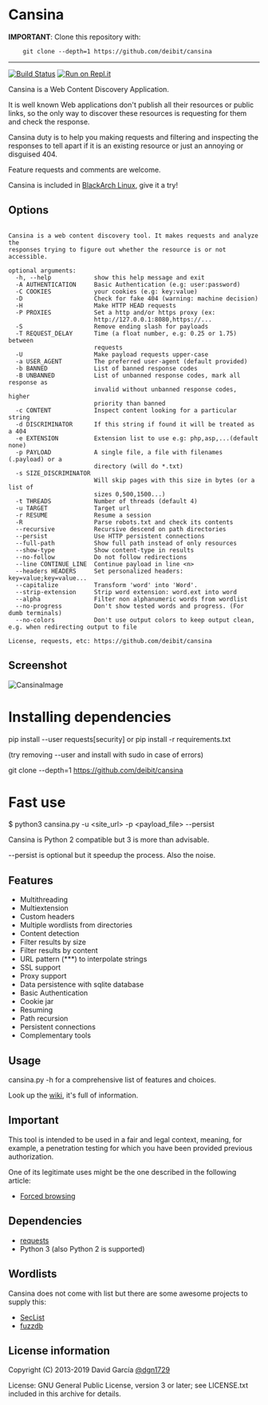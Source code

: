Cansina
=======

**IMPORTANT**: Clone this repository with:

```
    git clone --depth=1 https://github.com/deibit/cansina
```

---

[![Build Status](https://travis-ci.org/deibit/cansina.svg?branch=master)](https://travis-ci.org/deibit/cansina)
[![Run on Repl.it](https://repl.it/badge/github/deibit/cansina)](https://repl.it/github/deibit/cansina)

Cansina is a Web Content Discovery Application.

It is well known Web applications don't publish all their resources or public links,
so the only way to discover these resources is requesting for them and check the response.

Cansina duty is to help you making requests and filtering and inspecting the responses to tell
apart if it is an existing resource or just an annoying or disguised 404.

Feature requests and comments are welcome.

Cansina is included in [BlackArch Linux](https://www.blackarch.org/), give it a try!

Options
-------

```usage: cansina.py -u url -p payload [options]

Cansina is a web content discovery tool. It makes requests and analyze the
responses trying to figure out whether the resource is or not accessible.

optional arguments:
  -h, --help            show this help message and exit
  -A AUTHENTICATION     Basic Authentication (e.g: user:password)
  -C COOKIES            your cookies (e.g: key:value)
  -D                    Check for fake 404 (warning: machine decision)
  -H                    Make HTTP HEAD requests
  -P PROXIES            Set a http and/or https proxy (ex:
                        http://127.0.0.1:8080,https://...
  -S                    Remove ending slash for payloads
  -T REQUEST_DELAY      Time (a float number, e.g: 0.25 or 1.75) between
                        requests
  -U                    Make payload requests upper-case
  -a USER_AGENT         The preferred user-agent (default provided)
  -b BANNED             List of banned response codes
  -B UNBANNED           List of unbanned response codes, mark all response as
                        invalid without unbanned response codes, higher
                        priority than banned
  -c CONTENT            Inspect content looking for a particular string
  -d DISCRIMINATOR      If this string if found it will be treated as a 404
  -e EXTENSION          Extension list to use e.g: php,asp,...(default none)
  -p PAYLOAD            A single file, a file with filenames (.payload) or a
                        directory (will do *.txt)
  -s SIZE_DISCRIMINATOR
                        Will skip pages with this size in bytes (or a list of
                        sizes 0,500,1500...)
  -t THREADS            Number of threads (default 4)
  -u TARGET             Target url
  -r RESUME             Resume a session
  -R                    Parse robots.txt and check its contents
  --recursive           Recursive descend on path directories
  --persist             Use HTTP persistent connections
  --full-path           Show full path instead of only resources
  --show-type           Show content-type in results
  --no-follow           Do not follow redirections
  --line CONTINUE_LINE  Continue payload in line <n>
  --headers HEADERS     Set personalized headers: key=value;key=value...
  --capitalize          Transform 'word' into 'Word'.
  --strip-extension     Strip word extension: word.ext into word
  --alpha               Filter non alphanumeric words from wordlist
  --no-progress         Don't show tested words and progress. (For dumb terminals)
  --no-colors           Don't use output colors to keep output clean, e.g. when redirecting output to file

License, requests, etc: https://github.com/deibit/cansina
```


Screenshot
----------

![CansinaImage](https://github.com/deibit/cansina/raw/gh-pages/images/cansina-showcase.png "Image")


Installing dependencies
=======================

pip install --user requests[security] or pip install -r requirements.txt

(try removing --user and install with sudo in case of errors)

git clone --depth=1 https://github.com/deibit/cansina


Fast use
========

$ python3 cansina.py -u <site_url> -p <payload_file> --persist

Cansina is Python 2 compatible but 3 is more than advisable.

--persist is optional but it speedup the process. Also the noise.


Features
--------

- Multithreading
- Multiextension
- Custom headers
- Multiple wordlists from directories
- Content detection
- Filter results by size
- Filter results by content
- URL pattern (***) to interpolate strings
- SSL support
- Proxy support
- Data persistence with sqlite database
- Basic Authentication
- Cookie jar
- Resuming
- Path recursion
- Persistent connections
- Complementary tools


Usage
-----

cansina.py -h for a comprehensive list of features and choices.

Look up the [wiki](https://github.com/deibit/cansina/wiki), it's full of information.


Important
---------

This tool is intended to be used in a fair and legal context, meaning, for example,
a penetration testing for which you have been provided previous authorization.

One of its legitimate uses might be the one described in the following article:

- [Forced browsing](https://www.owasp.org/index.php/Forced_browsing)


Dependencies
------------

- [requests](https://github.com/kennethreitz/requests)
- Python 3 (also Python 2 is supported)


Wordlists
---------

Cansina does not come with list but there are some awesome projects to supply this:

- [SecList](https://github.com/danielmiessler/SecLists)
- [fuzzdb](https://code.google.com/p/fuzzdb/)


License information
-------------------

Copyright (C) 2013-2019 David García [@dgn1729](https://twitter.com/dgn1729)

License: GNU General Public License, version 3 or later; see LICENSE.txt
         included in this archive for details.
